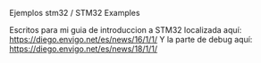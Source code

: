 Ejemplos stm32 / STM32 Examples

Escritos para mi guia de introduccion a STM32 localizada aquí:
https://diego.envigo.net/es/news/16/1/1/
Y la parte de debug aquí:
https://diego.envigo.net/es/news/18/1/1/


